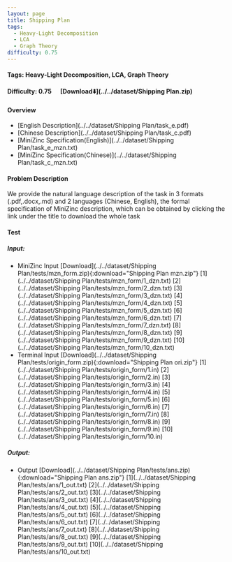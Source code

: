 ```yaml
---
layout: page
title: Shipping Plan
tags:
  - Heavy-Light Decomposition
  - LCA
  - Graph Theory
difficulty: 0.75
---
```


#### Tags: Heavy-Light Decomposition, LCA, Graph Theory
#### Difficulty: 0.75 &nbsp;&nbsp;&nbsp;&nbsp; [Download⬇️](../../dataset/Shipping Plan.zip)
#### Overview
- [English Description](../../dataset/Shipping Plan/task_e.pdf)
- [Chinese Description](../../dataset/Shipping Plan/task_c.pdf)
- [MiniZinc Specification(English)](../../dataset/Shipping Plan/task_e_mzn.txt)
- [MiniZinc Specification(Chinese)](../../dataset/Shipping Plan/task_c_mzn.txt)

#### Problem Description
We provide the natural language description of the task in 3 formats (.pdf,.docx,.md) and 2 languages (Chinese, English), the formal specification of MiniZinc description, which can be obtained by clicking the link under the title to download the whole task
#### Test
##### Input:
- MiniZinc Input [Download](../../dataset/Shipping Plan/tests/mzn_form.zip){:download="Shipping Plan mzn.zip"} [1](../../dataset/Shipping Plan/tests/mzn_form/1_dzn.txt) [2](../../dataset/Shipping Plan/tests/mzn_form/2_dzn.txt) [3](../../dataset/Shipping Plan/tests/mzn_form/3_dzn.txt) [4](../../dataset/Shipping Plan/tests/mzn_form/4_dzn.txt) [5](../../dataset/Shipping Plan/tests/mzn_form/5_dzn.txt) [6](../../dataset/Shipping Plan/tests/mzn_form/6_dzn.txt) [7](../../dataset/Shipping Plan/tests/mzn_form/7_dzn.txt) [8](../../dataset/Shipping Plan/tests/mzn_form/8_dzn.txt) [9](../../dataset/Shipping Plan/tests/mzn_form/9_dzn.txt) [10](../../dataset/Shipping Plan/tests/mzn_form/10_dzn.txt) 
- Terminal Input [Download](../../dataset/Shipping Plan/tests/origin_form.zip){:download="Shipping Plan ori.zip"} [1](../../dataset/Shipping Plan/tests/origin_form/1.in) [2](../../dataset/Shipping Plan/tests/origin_form/2.in) [3](../../dataset/Shipping Plan/tests/origin_form/3.in) [4](../../dataset/Shipping Plan/tests/origin_form/4.in) [5](../../dataset/Shipping Plan/tests/origin_form/5.in) [6](../../dataset/Shipping Plan/tests/origin_form/6.in) [7](../../dataset/Shipping Plan/tests/origin_form/7.in) [8](../../dataset/Shipping Plan/tests/origin_form/8.in) [9](../../dataset/Shipping Plan/tests/origin_form/9.in) [10](../../dataset/Shipping Plan/tests/origin_form/10.in) 

##### Output:
- Output [Download](../../dataset/Shipping Plan/tests/ans.zip){:download="Shipping Plan ans.zip"} [1](../../dataset/Shipping Plan/tests/ans/1_out.txt) [2](../../dataset/Shipping Plan/tests/ans/2_out.txt) [3](../../dataset/Shipping Plan/tests/ans/3_out.txt) [4](../../dataset/Shipping Plan/tests/ans/4_out.txt) [5](../../dataset/Shipping Plan/tests/ans/5_out.txt) [6](../../dataset/Shipping Plan/tests/ans/6_out.txt) [7](../../dataset/Shipping Plan/tests/ans/7_out.txt) [8](../../dataset/Shipping Plan/tests/ans/8_out.txt) [9](../../dataset/Shipping Plan/tests/ans/9_out.txt) [10](../../dataset/Shipping Plan/tests/ans/10_out.txt) 

